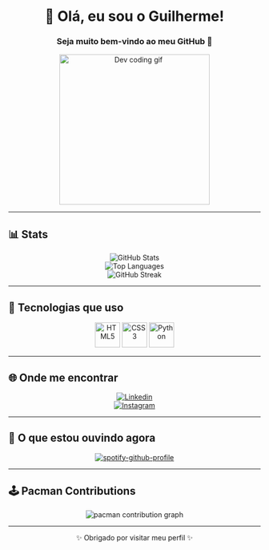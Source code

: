 <h1 align="center">👋 Olá, eu sou o Guilherme!</h1>
<h3 align="center">Seja muito bem-vindo ao meu GitHub 🚀</h3>

<p align="center">
  <img src="https://media.giphy.com/media/qgQUggAC3Pfv687qPC/giphy.gif" width="300" alt="Dev coding gif">
</p>

---

## 📊 Stats
<div align="center">
  
  ![GitHub Stats](https://github-readme-stats.vercel.app/api?username=guilhermefpo&show_icons=true&theme=tokyonight&count_private=true)  
  ![Top Languages](https://github-readme-stats.vercel.app/api/top-langs/?username=guilhermefpo&layout=compact&theme=tokyonight)   
  ![GitHub Streak](https://github-readme-streak-stats.herokuapp.com/?user=guilhermefpo&theme=tokyonight&hide_border=false)  

</div>

---

## 🚀 Tecnologias que uso
<div align="center">
  <img src="https://devicon-website.vercel.app/api/html5/original.svg" width="50" height="50" alt="HTML5" />
  <img src="https://devicon-website.vercel.app/api/css3/original.svg" width="50" height="50" alt="CSS3" />
  <img src="https://devicon-website.vercel.app/api/python/original.svg" width="50" height="50" alt="Python" />
</div>

---

## 🌐 Onde me encontrar
<div align="center">

  [![Linkedin](https://img.shields.io/badge/LinkedIn-0077B5?style=for-the-badge&logo=linkedin&logoColor=white)](https://www.linkedin.com/in/guilherme-fernando-portela-de-oliveira-191b6737b?utm_source=share&utm_campaign=share_via&utm_content=profile&utm_medium=android_app)  
  [![Instagram](https://img.shields.io/badge/Instagram-E4405F?style=for-the-badge&logo=instagram&logoColor=white)](https://www.instagram.com/gui_fernando12?igsh=N3c0N2o3YWY3ZG5z)

</div>

---

## 🎵 O que estou ouvindo agora
<div align="center">

[![spotify-github-profile](https://spotify-github-profile.kittinanx.com/api/view?uid=31o6kvtul2622q36i4y54vbccgne&cover_image=true&theme=novatorem&show_offline=false&background_color=121212&interchange=false&bar_color=0008f5&bar_color_cover=true)](https://github.com/kittinan/spotify-github-profile)

</div>

---

## 🕹️ Pacman Contributions
<p align="center">
  <picture>
    <source media="(prefers-color-scheme: dark)" srcset="https://raw.githubusercontent.com/guilhermefpo/guilhermefpo/output/pacman-contribution-graph-dark.svg">
    <source media="(prefers-color-scheme: light)" srcset="https://raw.githubusercontent.com/guilhermefpo/guilhermefpo/output/pacman-contribution-graph.svg">
    <img alt="pacman contribution graph" src="https://raw.githubusercontent.com/guilhermefpo/guilhermefpo/output/pacman-contribution-graph.svg">
  </picture>
</p>

---

<p align="center">✨ Obrigado por visitar meu perfil ✨</p>
